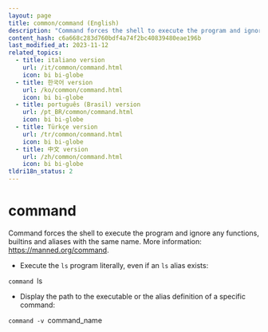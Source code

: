 ```yaml
---
layout: page
title: common/command (English)
description: "Command forces the shell to execute the program and ignore any functions, builtins and aliases with the same name."
content_hash: c6a668c283d760bdf4a74f2bc40839480eae196b
last_modified_at: 2023-11-12
related_topics:
  - title: italiano version
    url: /it/common/command.html
    icon: bi bi-globe
  - title: 한국어 version
    url: /ko/common/command.html
    icon: bi bi-globe
  - title: português (Brasil) version
    url: /pt_BR/common/command.html
    icon: bi bi-globe
  - title: Türkçe version
    url: /tr/common/command.html
    icon: bi bi-globe
  - title: 中文 version
    url: /zh/common/command.html
    icon: bi bi-globe
tldri18n_status: 2
---
```

# command

Command forces the shell to execute the program and ignore any functions, builtins and aliases with the same name.
More information: <https://manned.org/command>.

- Execute the `ls` program literally, even if an `ls` alias exists:

`command `<span class="tldr-var badge badge-pill bg-dark-lm bg-white-dm text-white-lm text-dark-dm font-weight-bold">ls</span>

- Display the path to the executable or the alias definition of a specific command:

`command -v `<span class="tldr-var badge badge-pill bg-dark-lm bg-white-dm text-white-lm text-dark-dm font-weight-bold">command_name</span>
